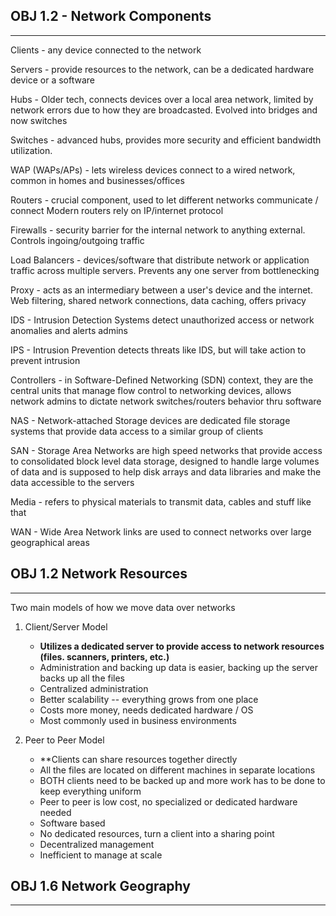 ## OBJ 1.2 - Network Components
---
Clients - any device connected to the network

Servers - provide resources to the network, can be a dedicated hardware device or a software

Hubs - Older tech, connects devices over a local area network, limited by network errors due to how they are broadcasted. Evolved into bridges and now switches

Switches - advanced hubs, provides more security and efficient bandwidth utilization.

WAP (WAPs/APs) - lets wireless devices connect to a wired network, common in homes and businesses/offices

Routers - crucial component, used to let different networks communicate / connect
Modern routers rely on IP/internet protocol

Firewalls - security barrier for the internal network to anything external. Controls ingoing/outgoing traffic

Load Balancers - devices/software that distribute network or application traffic across multiple servers. Prevents any one server from bottlenecking

Proxy - acts as an intermediary between a user's device and the internet. Web filtering, shared network connections, data caching, offers privacy

IDS - Intrusion Detection Systems detect unauthorized access or network anomalies and alerts admins

IPS - Intrusion Prevention detects threats like IDS, but will take action to prevent intrusion

Controllers - in Software-Defined Networking (SDN) context, they are the central units that manage flow control to networking devices, allows network admins to dictate network switches/routers behavior thru software

NAS - Network-attached Storage devices are dedicated file storage systems that provide data access to a similar group of clients

SAN - Storage Area Networks are high speed networks that provide access to consolidated block level data storage, designed to handle large volumes of data and is supposed to help disk arrays and data libraries and make the data accessible to the servers

Media - refers to physical materials to transmit data, cables and stuff like that

WAN - Wide Area Network links are used to connect networks over large geographical areas

## OBJ 1.2 Network Resources
---
Two main models of how we move data over networks

1. Client/Server Model
	- **Utilizes a dedicated server to provide access to network resources (files. scanners, printers, etc.)**
	- Administration and backing up data is easier, backing up the server backs up all the files
	- Centralized administration
	- Better scalability -- everything grows from one place
	- Costs more money, needs dedicated hardware / OS
	- Most commonly used in business environments

2. Peer to Peer Model
	- **Clients can share resources together directly
	- All the files are located on different machines in separate locations
	- BOTH clients need to be backed up and more work has to be done to keep everything uniform
	- Peer to peer is low cost, no specialized or dedicated hardware needed
	- Software based
	- No dedicated resources, turn a client into a sharing point
	- Decentralized management
	- Inefficient to manage at scale


## OBJ 1.6 Network Geography
---




